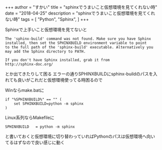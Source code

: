+++
author = "すかい"
title = "sphinxでうまいこと仮想環境を見てくれない時"
date = "2018-04-25"
description = "sphinxでうまいこと仮想環境を見てくれない時"
tags = [
    "Python",
    "Sphinx",
]
+++

Sphinxで上手いこと仮想環境を見てないと

```
The 'sphinx-build' command was not found. Make sure you have Sphinx
installed, then set the SPHINXBUILD environment variable to point
to the full path of the 'sphinx-build' executable. Alternatively you
may add the Sphinx directory to PATH.

If you don't have Sphinx installed, grab it from
http://sphinx-doc.org/
```

とか出てきたりして困る
エラーの通りSPHINXBUILDにsphinx-buildのパスを入れても良いがこれだと仮想環境使ってる時困るので

Winならmake.batに

```
if "%SPHINXBUILD%" == "" (
	set SPHINXBUILD=python -m sphinx
)
```

Linux系列ならMakefileに

```
SPHINXBUILD   = python -m sphinx
```

と書いておくと仮想環境に切り替わっていればPythonのパスは仮想環境へ向いてるはずなので良い感じに動く
